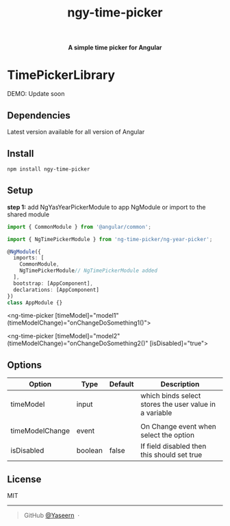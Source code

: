 <div align="center">
  <h1>ngy-time-picker</h1>
  <br>
  <h4>A simple time picker for Angular</h4>
</div>

# TimePickerLibrary

DEMO: Update soon

## Dependencies
Latest version available for all version of Angular

## Install

```bash
npm install ngy-time-picker
```

## Setup

**step 1:** add NgYasYearPickerModule to app NgModule or import to the shared module

```typescript
import { CommonModule } from '@angular/common';

import { NgTimePickerModule } from 'ng-time-picker/ng-year-picker';

@NgModule({
  imports: [
    CommonModule,
    NgTimePickerModule// NgTimePickerModule added
  ],
  bootstrap: [AppComponent],
  declarations: [AppComponent]
})
class AppModule {}
```

<ng-time-picker [timeModel]="model1" (timeModelChange)="onChangeDoSomething1()"></ng-time-picker>

<ng-time-picker [timeModel]="model2" (timeModelChange)="onChangeDoSomething2()" [isDisabled]="true"></ng-time-picker>


## Options

| Option            | Type                           | Default           | Description                                                                                                                                     |
| ----------------- | ------------------------------ | ----------------- | ----------------------------------------------------------------------------------------------------------------------------------------------- |
| timeModel         | input                          |                   | which binds select stores the user value in a variable   
                                          |
| timeModelChange   | event                          |                   | On Change event when select the option                                                                                                           |
| isDisabled        | boolean                        | false             | If field disabled then this should set true                                                                                                     |
                                                                                         


## License

MIT

---

> GitHub [@Yaseern](https://github.com/Yaseern) &nbsp;&middot;&nbsp;
